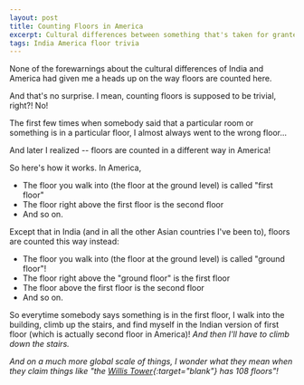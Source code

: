 ```yaml
---
layout: post
title: Counting Floors in America
excerpt: Cultural differences between something that's taken for granted.
tags: India America floor trivia
---
```

None of the forewarnings about the cultural differences of India and America had given me a heads up on the way floors are counted here.

And that's no surprise. I mean, counting floors is supposed to be trivial, right?! No!

The first few times when somebody said that a particular room or something is in a particular floor, I almost always went to the wrong floor...

And later I realized -- floors are counted in a different way in America!

So here's how it works. In America,

* The floor you walk into (the floor at the ground level) is called "first floor"
* The floor right above the first floor is the second floor
* And so on.

Except that in India (and in all the other Asian countries I've been to), floors are counted this way instead:

* The floor you walk into (the floor at the ground level) is called "ground floor"!
* The floor right above the "ground floor" is the first floor
* The floor above the first floor is the second floor
* And so on.

So everytime somebody says something is in the first floor, I walk into the building, climb up the stairs, and find myself in the Indian version of first floor (which is actually second floor in America)! *And then I'll have to climb down the stairs.*

*And on a much more global scale of things, I wonder what they mean when they claim things like "the [Willis Tower](https://en.wikipedia.org/wiki/Willis_Tower){:target="_blank_"} has 108 floors"!*
